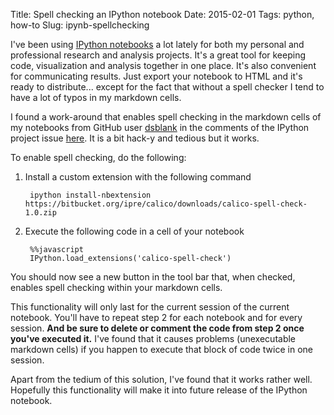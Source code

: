 Title: Spell checking an IPython notebook
Date: 2015-02-01
Tags: python, how-to
Slug: ipynb-spellchecking

I've been using [IPython notebooks](http://ipython.org/notebook.html) a lot lately for both my personal and professional
research and analysis projects. It's a great tool for keeping code, visualization and analysis together in one place.
It's also convenient for communicating results. Just export your notebook to HTML and it's ready to distribute... except
for the fact that without a spell checker I tend to have a lot of typos in my markdown cells.

I found a work-around that enables spell checking in the markdown cells of my notebooks from GitHub user
[dsblank](https://github.com/dsblank) in the comments of the IPython project issue
[here](https://github.com/ipython/ipython/issues/3216). It is a bit hack-y and tedious but it works.

To enable spell checking, do the following:

1. Install a custom extension with the following command

		ipython install-nbextension https://bitbucket.org/ipre/calico/downloads/calico-spell-check-1.0.zip

2. Execute the following code in a cell of your notebook

		%%javascript
		IPython.load_extensions('calico-spell-check')

You should now see a new button in the tool bar that, when checked, enables spell checking within your markdown cells.

This functionality will only last for the current session of the current notebook. You'll have to repeat step 2 for each
notebook and for every session. **And be sure to delete or comment the code from step 2 once you've executed it.** I've
found that it causes problems (unexecutable markdown cells) if you happen to execute that block of code twice in one
session.

Apart from the tedium of this solution, I've found that it works rather well. Hopefully this functionality will make it
into future release of the IPython notebook.
